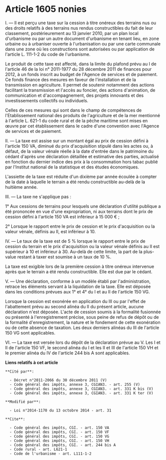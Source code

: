 # Article 1605 nonies

I. ― Il est perçu une taxe sur la cession à titre onéreux des terrains nus ou des droits relatifs à des terrains nus rendus
constructibles du fait de leur classement, postérieurement au 13 janvier 2010, par un plan local d'urbanisme ou par un autre
document d'urbanisme en tenant lieu, en zone urbaine ou à urbaniser ouverte à l'urbanisation ou par une carte communale dans
une zone où les constructions sont autorisées ou par application de l'article L. 111-1-2 du code de l'urbanisme. 

Le produit de cette taxe est affecté, dans la limite du plafond prévu au I de l'article 46 de la loi n° 2011-1977 du 28
décembre 2011 de finances pour 2012, à un fonds inscrit au budget de l'Agence de services et de paiement. Ce fonds finance
des mesures en faveur de l'installation et de la transmission en agriculture. Il permet de soutenir notamment des actions
facilitant la transmission et l'accès au foncier, des actions d'animation, de communication et d'accompagnement, des projets
innovants et des investissements collectifs ou individuels. 

Celles de ces mesures qui sont dans le champ de compétences de l'Etablissement national des produits de l'agriculture et de
la mer mentionné à l'article L. 621-1 du code rural et de la pêche maritime sont mises en œuvre par cet établissement dans le
cadre d'une convention avec l'Agence de services et de paiement. 

II. ― La taxe est assise sur un montant égal au prix de cession défini à l'article 150 VA, diminué du prix d'acquisition
stipulé dans les actes ou, à défaut, de la valeur vénale réelle à la date d'entrée dans le patrimoine du cédant d'après une
déclaration détaillée et estimative des parties, actualisé en fonction du dernier indice des prix à la consommation hors
tabac publié par l'Institut national de la statistique et des études économiques.

L'assiette de la taxe est réduite d'un dixième par année écoulée à compter de la date à laquelle le terrain a été rendu
constructible au-delà de la huitième année. 

III. ― La taxe ne s'applique pas : 

1° Aux cessions de terrains pour lesquels une déclaration d'utilité publique a été prononcée en vue d'une expropriation, ni
aux terrains dont le prix de cession défini à l'article 150 VA est inférieur à 15 000 € ; 

2° Lorsque le rapport entre le prix de cession et le prix d'acquisition ou la valeur vénale, définis au II, est inférieur à
10. 

IV. ― Le taux de la taxe est de 5 % lorsque le rapport entre le prix de cession du terrain et le prix d'acquisition ou la
valeur vénale définis au II est supérieur à 10 et inférieur à 30. Au-delà de cette limite, la part de la plus-value restant à
taxer est soumise à un taux de 10 %. 

La taxe est exigible lors de la première cession à titre onéreux intervenue après que le terrain a été rendu constructible.
Elle est due par le cédant.

V. ― Une déclaration, conforme à un modèle établi par l'administration, retrace les éléments servant à la liquidation de la
taxe. Elle est déposée dans les conditions prévues aux 1° et 4° du I et au II de l'article 150 VG. 

Lorsque la cession est exonérée en application du III ou par l'effet de l'abattement prévu au second alinéa du II du présent
article, aucune déclaration n'est déposée. L'acte de cession soumis à la formalité fusionnée ou présenté à l'enregistrement
précise, sous peine de refus de dépôt ou de la formalité d'enregistrement, la nature et le fondement de cette exonération ou
de cette absence de taxation. Les deux derniers alinéas du III de l'article 150 VG sont applicables. 

VI. ― La taxe est versée lors du dépôt de la déclaration prévue au V. Les I et II de l'article 150 VF, le second alinéa du I
et les II et III de l'article 150 VH et le premier alinéa du IV de l'article 244 bis A sont applicables.

**Liens relatifs à cet article**

	**Cité par**:

	  - Décret n°2011-2066 du 30 décembre 2011 (V)
	  - Code général des impôts, annexe 3, CGIAN3. - art. 255 (V)
	  - Code général des impôts, annexe 3, CGIAN3. - art. 331 K bis (V)
	  - Code général des impôts, annexe 3, CGIAN3. - art. 331 K ter (V)

	**Modifié par**:

	  - Loi n°2014-1170 du 13 octobre 2014 - art. 31

	**Cite**:

	  - Code général des impôts, CGI. - art. 150 VA
	  - Code général des impôts, CGI. - art. 150 VF
	  - Code général des impôts, CGI. - art. 150 VG
	  - Code général des impôts, CGI. - art. 150 VH
	  - Code général des impôts, CGI. - art. 244 bis A
	  - Code rural - art. L621-1
	  - Code de l'urbanisme - art. L111-1-2
